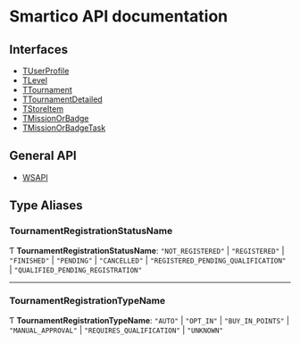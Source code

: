 # Smartico API documentation

## Interfaces

- [TUserProfile](interfaces/TUserProfile.md)
- [TLevel](interfaces/TLevel.md)
- [TTournament](interfaces/TTournament.md)
- [TTournamentDetailed](interfaces/TTournamentDetailed.md)
- [TStoreItem](interfaces/TStoreItem.md)
- [TMissionOrBadge](interfaces/TMissionOrBadge.md)
- [TMissionOrBadgeTask](interfaces/TMissionOrBadgeTask.md)

## General API

- [WSAPI](classes/WSAPI.md)

## Type Aliases

### TournamentRegistrationStatusName

Ƭ **TournamentRegistrationStatusName**: ``"NOT_REGISTERED"`` \| ``"REGISTERED"`` \| ``"FINISHED"`` \| ``"PENDING"`` \| ``"CANCELLED"`` \| ``"REGISTERED_PENDING_QUALIFICATION"`` \| ``"QUALIFIED_PENDING_REGISTRATION"``

___

### TournamentRegistrationTypeName

Ƭ **TournamentRegistrationTypeName**: ``"AUTO"`` \| ``"OPT_IN"`` \| ``"BUY_IN_POINTS"`` \| ``"MANUAL_APPROVAL"`` \| ``"REQUIRES_QUALIFICATION"`` \| ``"UNKNOWN"``
